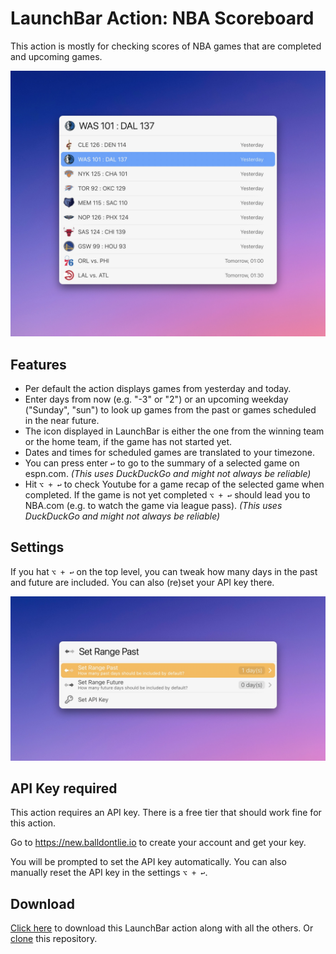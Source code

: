 # LaunchBar Action: NBA Scoreboard

This action is mostly for checking scores of NBA games that are completed and upcoming games. 

<img src="01.jpg" width="868"/> 


## Features

- Per default the action displays games from yesterday and today.
- Enter days from now (e.g. "-3" or "2") or an upcoming weekday ("Sunday", "sun") to look up games from the past or games scheduled in the near future.
- The icon displayed in LaunchBar is either the one from the winning team or the home team, if the game has not started yet.
- Dates and times for scheduled games are translated to your timezone.
- You can press enter `‌↩` to go to the summary of a selected game on espn.com. *(This uses DuckDuckGo and might not always be reliable)*
- Hit `‌⌥ + ↩` to check Youtube for a game recap of the selected game when completed. If the game is not yet completed `⌥ + ↩` should lead you to NBA.com (e.g. to watch the game via league pass). *(This uses DuckDuckGo and might not always be reliable)*

## Settings

If you hat `⌥ + ↩` on the top level, you can tweak how many days in the past and future are included. You can also (re)set your API key there. 

<img src="02.jpg" width="868"/> 


## API Key required

This action requires an API key. There is a free tier that should work fine for this action.

Go to https://new.balldontlie.io to create your account and get your key.

You will be prompted to set the API key automatically. You can also manually reset the API key ‌in the settings `‌⌥ + ↩`.

## Download

[Click here](https://github.com/Ptujec/LaunchBar/archive/refs/heads/master.zip) to download this LaunchBar action along with all the others. Or [clone](https://docs.github.com/en/repositories/creating-and-managing-repositories/cloning-a-repository) this repository.